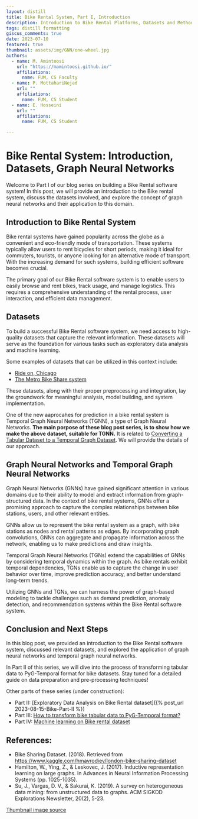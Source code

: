 ```yaml
---
layout: distill
title: Bike Rental System, Part I, Introduction
description: Introduction to Bike Rental Platforms, Datasets and Methods
tags: distill formatting
giscus_comments: true
date: 2023-07-10
featured: true
thumbnail: assets/img/GNN/one-wheel.jpg
authors:
  - name: M. Amintoosi
    url: "https://mamintoosi.github.io/"
    affiliations:
      name: FUM, CS Faculty
  - name: P. MottahariNejad
    url: ""
    affiliations:
      name: FUM, CS Student
  - name: E. Hosseini
    url: ""
    affiliations:
      name: FUM, CS Student

---
```


# Bike Rental System: Introduction, Datasets, Graph Neural Networks

Welcome to Part I of our blog series on building a Bike Rental software system! In this post, we will provide an introduction to the Bike rental system, discuss the datasets involved, and explore the concept of graph neural networks and their application to this domain.

## Introduction to Bike Rental System

Bike rental systems have gained popularity across the globe as a convenient and eco-friendly mode of transportation. These systems typically allow users to rent bicycles for short periods, making it ideal for commuters, tourists, or anyone looking for an alternative mode of transport. With the increasing demand for such systems, building efficient software becomes crucial.

The primary goal of our Bike Rental software system is to enable users to easily browse and rent bikes, track usage, and manage logistics. This requires a comprehensive understanding of the rental process, user interaction, and efficient data management.

## Datasets

To build a successful Bike Rental software system, we need access to high-quality datasets that capture the relevant information. These datasets will serve as the foundation for various tasks such as exploratory data analysis and machine learning.

Some examples of datasets that can be utilized in this context include:

- [Ride on, Chicago](https://divvybikes.com/)
- [The Metro Bike Share system](https://bikeshare.metro.net/about/data/)

These datasets, along with their proper preprocessing and integration, lay the groundwork for meaningful analysis, model building, and system implementation.

One of the new aaprocahes for prediction in a bike rental system is Temporal Graph Neural Networks (TGNN), a type of Graph Neural Networks. 
**The main porpose of these blog post series, is to show how we make the above dataset, suitable for TGNN.** 
It is related to [Converting a Tabular Dataset to a Temporal Graph Dataset](https://www.youtube.com/watch?v=XPTwvvlHaUA). We will provide the details of our approach.


## Graph Neural Networks and Temporal Graph Neural Networks

Graph Neural Networks (GNNs) have gained significant attention in various domains due to their ability to model and extract information from graph-structured data. In the context of bike rental systems, GNNs offer a promising approach to capture the complex relationships between bike stations, users, and other relevant entities.

GNNs allow us to represent the bike rental system as a graph, with bike stations as nodes and rental patterns as edges. By incorporating graph convolutions, GNNs can aggregate and propagate information across the network, enabling us to make predictions and draw insights.

Temporal Graph Neural Networks (TGNs) extend the capabilities of GNNs by considering temporal dynamics within the graph. As bike rentals exhibit temporal dependencies, TGNs enable us to capture the change in user behavior over time, improve prediction accuracy, and better understand long-term trends.

Utilizing GNNs and TGNs, we can harness the power of graph-based modeling to tackle challenges such as demand prediction, anomaly detection, and recommendation systems within the Bike Rental software system.

## Conclusion and Next Steps
In this blog post, we provided an introduction to the Bike Rental software system, discussed relevant datasets, and explored the application of graph neural networks and temporal graph neural networks.

In Part II of this series, we will dive into the process of transforming tabular data to PyG-Temporal format for bike datasets. Stay tuned for a detailed guide on data preparation and pre-processing techniques!

Other parts of these series (under construction):

- Part II: [Exploratory Data Analysis on Bike Rental dataset]({% post_url 2023-08-15-Bike-Part-II %})
- Part III: [How to transform bike tabular data to PyG-Temporal format?](/blog/2023/Bike-Part-III/)
- Part IV: [Machine learning on Bike rental dataset](#)

## References:
- Bike Sharing Dataset. (2018). Retrieved from https://www.kaggle.com/hmavrodiev/london-bike-sharing-dataset
- Hamilton, W., Ying, Z., & Leskovec, J. (2017). Inductive representation learning on large graphs. In Advances in Neural Information Processing Systems (pp. 1025-1035).
- Su, J., Vargas, D. V., & Sakurai, K. (2019). A survey on heterogeneous data mining: from unstructured data to graphs. ACM SIGKDD Explorations Newsletter, 20(2), 5-23.

[Thumbnail image source](https://www.amazon.ae/Unicycles-Mountain-Outdoor-Unicycle-18Inch/dp/B098F53K7X)